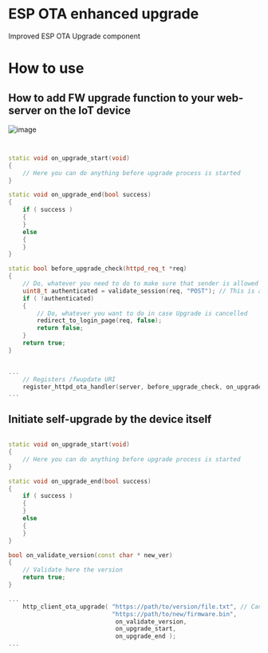 # ESP OTA enhanced upgrade

Improved ESP OTA Upgrade component

# How to use

## How to add FW upgrade function to your web-server on the IoT device

![image](https://user-images.githubusercontent.com/16983230/159657446-a23b0caa-f3f0-4737-b708-0d643c55d1e4.png)


```.cpp


static void on_upgrade_start(void)
{
    // Here you can do anything before upgrade process is started
}

static void on_upgrade_end(bool success)
{
    if ( success )
    {
    }
    else
    {
    }
}

static bool before_upgrade_check(httpd_req_t *req)
{
    // Do, whatever you need to do to make sure that sender is allowed to upgrade IoT device
    uint8_t authenticated = validate_session(req, "POST"); // This is an example function
    if ( !authenticated)
    {
        // Do, whatever you want to do in case Upgrade is cancelled
        redirect_to_login_page(req, false);
        return false;
    }
    return true;
}


...
    // Registers /fwupdate URI
    register_httpd_ota_handler(server, before_upgrade_check, on_upgrade_start, on_upgrade_end );
...


```

## Initiate self-upgrade by the device itself

```.cpp

static void on_upgrade_start(void)
{
    // Here you can do anything before upgrade process is started
}

static void on_upgrade_end(bool success)
{
    if ( success )
    {
    }
    else
    {
    }
}

bool on_validate_version(const char * new_ver)
{
    // Validate here the version
    return true;
}

...
    http_client_ota_upgrade( "https://path/to/version/file.txt", // Can be NULL if you don't have version file with the name
                             "https://path/to/new/firmware.bin",
                              on_validate_version,
                              on_upgrade_start,
                              on_upgrade_end );
...

```
